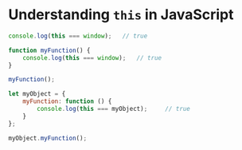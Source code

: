# Understanding `this` in JavaScript

```javascript
console.log(this === window);   // true
```

```javascript
function myFunction() {
    console.log(this === window);   // true
}

myFunction();
```

```javascript
let myObject = {
    myFunction: function () {
        console.log(this === myObject);     // true
    }
};

myObject.myFunction();
```
